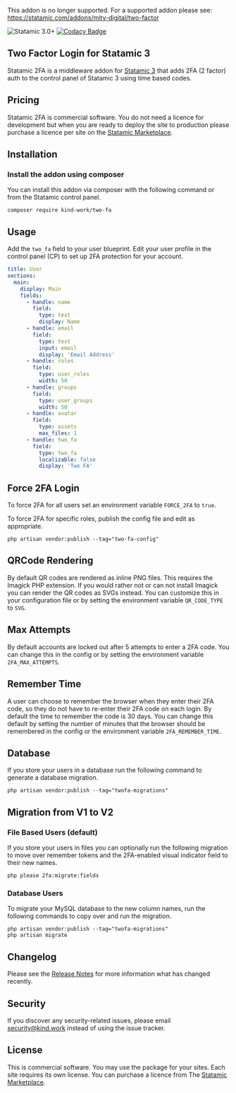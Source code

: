 This addon is no longer supported. For a supported addon please see: https://statamic.com/addons/mity-digital/two-factor

![Statamic 3.0+](https://img.shields.io/badge/Statamic-3.0+-FF269E?style=for-the-badge&link=https://statamic.com)
[![Codacy Badge](https://app.codacy.com/project/badge/Grade/4fe2d8a500d94b05b4198a49f1bc9d03)](https://www.codacy.com/gh/kind-work/two-fa/dashboard?utm_source=github.com&utm_medium=referral&utm_content=kind-work/two-fa&utm_campaign=Badge_Grade)

## Two Factor Login for Statamic 3

Statamic 2FA is a middleware addon for [Statamic 3](https://github.com/statamic/cms) that adds 2FA (2 factor) auth to the control panel of Statamic 3 using time based codes.

## Pricing

Statamic 2FA is commercial software. You do not need a licence for development but when you are ready to deploy the site to production please purchase a licence per site on the [Statamic Marketplace](https://statamic.com/marketplace/addons/2fa).

## Installation

### Install the addon using composer

You can install this addon via composer with the following command or from the Statamic control panel.

```console
composer require kind-work/two-fa
```

## Usage

Add the `two_fa` field to your user blueprint. Edit your user profile in the control panel (CP) to set up 2FA protection for your account.

```yaml
title: User
sections:
  main:
    display: Main
    fields:
      - handle: name
        field:
          type: text
          display: Name
      - handle: email
        field:
          type: text
          input: email
          display: 'Email Address'
      - handle: roles
        field:
          type: user_roles
          width: 50
      - handle: groups
        field:
          type: user_groups
          width: 50
      - handle: avatar
        field:
          type: assets
          max_files: 1
      - handle: two_fa
        field:
          type: two_fa
          localizable: false
          display: 'Two FA'
```

## Force 2FA Login

To force 2FA for all users set an environment variable `FORCE_2FA` to `true`.

To force 2FA for specific roles, publish the config file and edit as appropriate.

```console
php artisan vendor:publish --tag="two-fa-config"
```

## QRCode Rendering

By default QR codes are rendered as inline PNG files. This requires the Imagick PHP extension. If you would rather not or can not install Imagick you can render the QR codes as SVGs instead. You can customize this in your configuration file or by setting the environment variable `QR_CODE_TYPE` to `SVG`.

## Max Attempts

By default accounts are locked out after 5 attempts to enter a 2FA code. You can change this in the config or by setting the environment variable `2FA_MAX_ATTEMPTS`.

## Remember Time

A user can choose to remember the browser when they enter their 2FA code, so they do not have to re-enter their 2FA code on each login. By default the time to remember the code is 30 days. You can change this default by setting the number of minutes that the browser should be remembered in the config or the environment variable `2FA_REMEMBER_TIME`.

## Database

If you store your users in a database run the following command to generate a database migration.

```console
php artisan vendor:publish --tag="twofa-migrations"
```

## Migration from V1 to V2

### File Based Users (default)
If you store your users in files you can optionally run the following migration to move over remember tokens and the 2FA-enabled visual indicator field to their new names.
```console
php please 2fa:migrate:fields
```

### Database Users
To migrate your MySQL database to the new column names, run the following commands to copy over and run the migration.
```console
php artisan vendor:publish --tag="twofa-migrations"
php artisan migrate
```

## Changelog

Please see the [Release Notes](https://statamic.com/addons/jrc9designstudio/2fa/release-notes) for more information what has changed recently.

## Security

If you discover any security-related issues, please email security@kind.work instead of using the issue tracker.

## License

This is commercial software. You may use the package for your sites. Each site requires its own license. You can purchase a licence from The [Statamic Marketplace](https://statamic.com/marketplace/addons/2fa).
